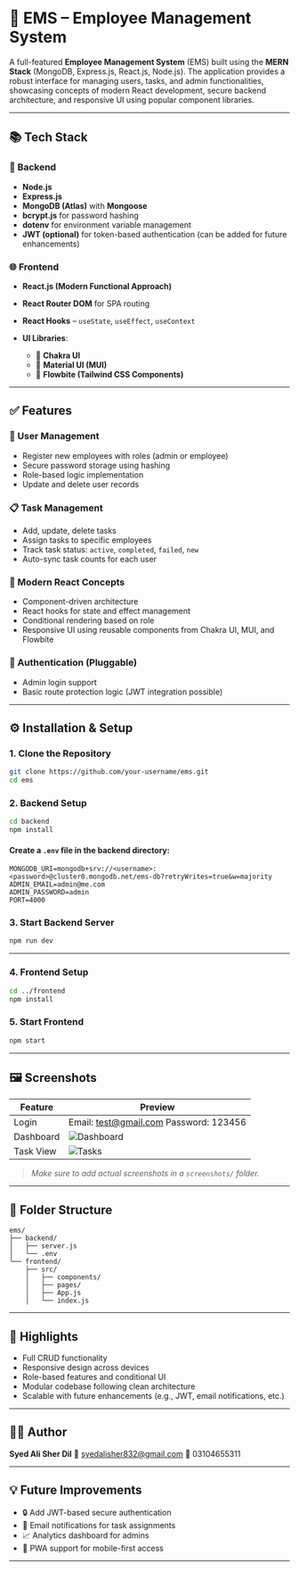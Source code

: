 

# 🚀 EMS – Employee Management System

A full-featured **Employee Management System** (EMS) built using the **MERN Stack** (MongoDB, Express.js, React.js, Node.js). The application provides a robust interface for managing users, tasks, and admin functionalities, showcasing concepts of modern React development, secure backend architecture, and responsive UI using popular component libraries.

---

## 📚 Tech Stack

### 🔧 Backend

* **Node.js**
* **Express.js**
* **MongoDB (Atlas)** with **Mongoose**
* **bcrypt.js** for password hashing
* **dotenv** for environment variable management
* **JWT (optional)** for token-based authentication (can be added for future enhancements)

### 🌐 Frontend

* **React.js (Modern Functional Approach)**
* **React Router DOM** for SPA routing
* **React Hooks** – `useState`, `useEffect`, `useContext`
* **UI Libraries**:

  * 💠 **Chakra UI**
  * 🎨 **Material UI (MUI)**
  * 🌊 **Flowbite (Tailwind CSS Components)**

---

## ✅ Features

### 👥 User Management

* Register new employees with roles (admin or employee)
* Secure password storage using hashing
* Role-based logic implementation
* Update and delete user records

### 📋 Task Management

* Add, update, delete tasks
* Assign tasks to specific employees
* Track task status: `active`, `completed`, `failed`, `new`
* Auto-sync task counts for each user

### 🧠 Modern React Concepts

* Component-driven architecture
* React hooks for state and effect management
* Conditional rendering based on role
* Responsive UI using reusable components from Chakra UI, MUI, and Flowbite

### 🔐 Authentication (Pluggable)

* Admin login support
* Basic route protection logic (JWT integration possible)

---

## ⚙️ Installation & Setup

### 1. Clone the Repository

```bash
git clone https://github.com/your-username/ems.git
cd ems
```

### 2. Backend Setup

```bash
cd backend
npm install
```

#### Create a `.env` file in the backend directory:

```env
MONGODB_URI=mongodb+srv://<username>:<password>@cluster0.mongodb.net/ems-db?retryWrites=true&w=majority
ADMIN_EMAIL=admin@me.com
ADMIN_PASSWORD=admin
PORT=4000
```

### 3. Start Backend Server

```bash
npm run dev
```

---

### 4. Frontend Setup

```bash
cd ../frontend
npm install
```

### 5. Start Frontend

```bash
npm start
```

---

## 🖼️ Screenshots

| Feature   | Preview                                   |
| --------- | ----------------------------------------- |
| Login     | Email: test@gmail.com  Password: 123456         |
| Dashboard | ![Dashboard](./screenshots/dashboard.png) |
| Task View | ![Tasks](./screenshots/tasks.png)         |

> *Make sure to add actual screenshots in a `screenshots/` folder.*

---

## 📁 Folder Structure

```
ems/
├── backend/
│   ├── server.js
│   └── .env
└── frontend/
    ├── src/
    │   ├── components/
    │   ├── pages/
    │   ├── App.js
    │   └── index.js
```

---

## 🌟 Highlights

* Full CRUD functionality
* Responsive design across devices
* Role-based features and conditional UI
* Modular codebase following clean architecture
* Scalable with future enhancements (e.g., JWT, email notifications, etc.)

---

## 🧑‍💻 Author

**Syed Ali Sher Dil**
📧 [syedalisher832@gmail.com](mailto:syedalisher832@gmail.com)
📱 03104655311

---

## 💡 Future Improvements

* 🔒 Add JWT-based secure authentication
* 📨 Email notifications for task assignments
* 📈 Analytics dashboard for admins
* 📲 PWA support for mobile-first access

---
